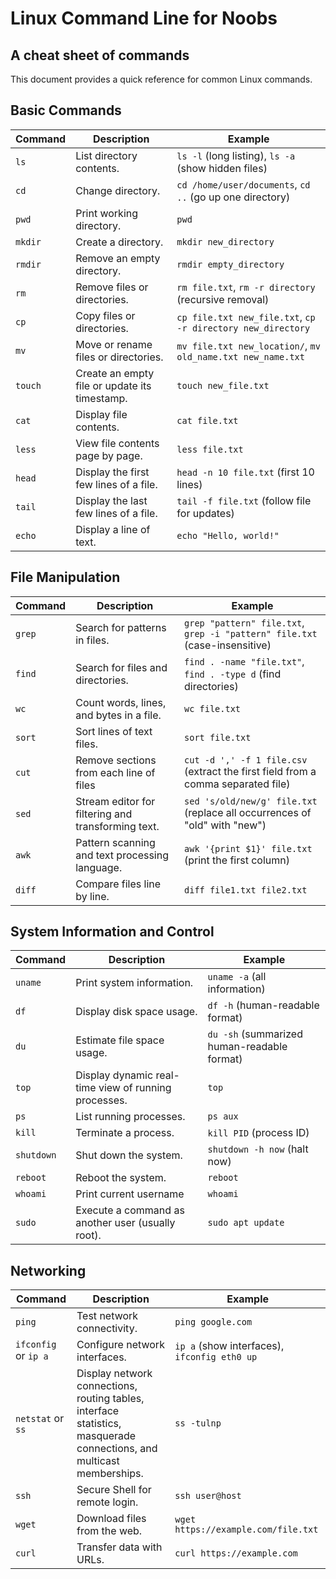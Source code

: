 # Linux Command Line for Noobs

## A cheat sheet of commands

This document provides a quick reference for common Linux commands.

## Basic Commands

| Command | Description                                   | Example                                                     |
| ------- | --------------------------------------------- | ----------------------------------------------------------- |
| `ls`    | List directory contents.                      | `ls -l` (long listing), `ls -a` (show hidden files)         |
| `cd`    | Change directory.                             | `cd /home/user/documents`, `cd ..` (go up one directory)    |
| `pwd`   | Print working directory.                      | `pwd`                                                       |
| `mkdir` | Create a directory.                           | `mkdir new_directory`                                       |
| `rmdir` | Remove an empty directory.                    | `rmdir empty_directory`                                     |
| `rm`    | Remove files or directories.                  | `rm file.txt`, `rm -r directory` (recursive removal)        |
| `cp`    | Copy files or directories.                    | `cp file.txt new_file.txt`, `cp -r directory new_directory` |
| `mv`    | Move or rename files or directories.          | `mv file.txt new_location/`, `mv old_name.txt new_name.txt` |
| `touch` | Create an empty file or update its timestamp. | `touch new_file.txt`                                        |
| `cat`   | Display file contents.                        | `cat file.txt`                                              |
| `less`  | View file contents page by page.              | `less file.txt`                                             |
| `head`  | Display the first few lines of a file.        | `head -n 10 file.txt` (first 10 lines)                      |
| `tail`  | Display the last few lines of a file.         | `tail -f file.txt` (follow file for updates)                |
| `echo`  | Display a line of text.                       | `echo "Hello, world!"`                                      |

## File Manipulation

| Command | Description                                        | Example                                                                          |
| ------- | -------------------------------------------------- | -------------------------------------------------------------------------------- |
| `grep`  | Search for patterns in files.                      | `grep "pattern" file.txt`, `grep -i "pattern" file.txt` (case-insensitive)       |
| `find`  | Search for files and directories.                  | `find . -name "file.txt"`, `find . -type d` (find directories)                   |
| `wc`    | Count words, lines, and bytes in a file.           | `wc file.txt`                                                                    |
| `sort`  | Sort lines of text files.                          | `sort file.txt`                                                                  |
| `cut`   | Remove sections from each line of files            | `cut -d ',' -f 1 file.csv` (extract the first field from a comma separated file) |
| `sed`   | Stream editor for filtering and transforming text. | `sed 's/old/new/g' file.txt` (replace all occurrences of "old" with "new")       |
| `awk`   | Pattern scanning and text processing language.     | `awk '{print $1}' file.txt` (print the first column)                             |
| `diff`  | Compare files line by line.                        | `diff file1.txt file2.txt`                                                       |

## System Information and Control

| Command    | Description                                          | Example                                     |
| ---------- | ---------------------------------------------------- | ------------------------------------------- |
| `uname`    | Print system information.                            | `uname -a` (all information)                |
| `df`       | Display disk space usage.                            | `df -h` (human-readable format)             |
| `du`       | Estimate file space usage.                           | `du -sh` (summarized human-readable format) |
| `top`      | Display dynamic real-time view of running processes. | `top`                                       |
| `ps`       | List running processes.                              | `ps aux`                                    |
| `kill`     | Terminate a process.                                 | `kill PID` (process ID)                     |
| `shutdown` | Shut down the system.                                | `shutdown -h now` (halt now)                |
| `reboot`   | Reboot the system.                                   | `reboot`                                    |
| `whoami`   | Print current username                               | `whoami`                                    |
| `sudo`     | Execute a command as another user (usually root).    | `sudo apt update`                           |

## Networking

| Command              | Description                                                                                                           | Example                                      |
| -------------------- | --------------------------------------------------------------------------------------------------------------------- | -------------------------------------------- |
| `ping`               | Test network connectivity.                                                                                            | `ping google.com`                            |
| `ifconfig` or `ip a` | Configure network interfaces.                                                                                         | `ip a` (show interfaces), `ifconfig eth0 up` |
| `netstat` or `ss`    | Display network connections, routing tables, interface statistics, masquerade connections, and multicast memberships. | `ss -tulnp`                                  |
| `ssh`                | Secure Shell for remote login.                                                                                        | `ssh user@host`                              |
| `wget`               | Download files from the web.                                                                                          | `wget https://example.com/file.txt`          |
| `curl`               | Transfer data with URLs.                                                                                              | `curl https://example.com`                   |
